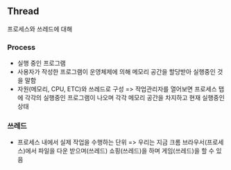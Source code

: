 ## Thread

프로세스와 쓰레드에 대해 

### Process
- 실행 중인 프로그램
- 사용자가 작성한 프로그램이 운영체제에 의해 메모리 공간을 할당받아 실행중인 것을 말함
- 자원(메모리, CPU, ETC)와 쓰레드로 구성
=> 작업관리자를 열어보면 프로세스 탭에 각각의 실행중인 프로그램이 나오며 각각 메모리 공간을 차지하고 현재 실행중인 상태


### 쓰레드
- 프로세스 내에서 실제 작업을 수행하는 단위
=> 우리는 지금 크롬 브라우서(프로세스)에서 파일을 다운 받으며(쓰레드) 쇼핑(쓰레드)을 하며 게임(쓰레드)을 할 수 있음


